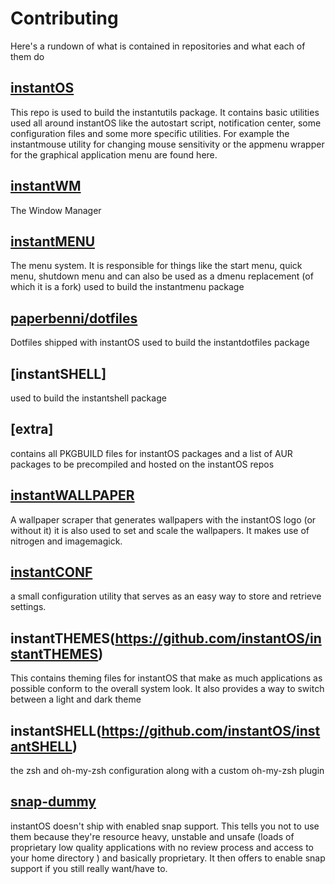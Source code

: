 # Contributing

Here's a rundown of what is contained in repositories and what each of them do

## [instantOS](https://github.com/instantOS/instantOS)

This repo is used to build the instantutils package. 
It contains basic utilities used all around instantOS like the autostart script, notification center, 
some configuration files and some more specific utilities. 
For example the instantmouse utility for changing mouse sensitivity or the appmenu wrapper for the graphical application menu are found here. 

## [instantWM](https://github.com/instantOS/instantWM)

The Window Manager

## [instantMENU](https://github.com/instantOS/instantMENU)

The menu system. It is responsible for things like the start menu, quick menu, shutdown menu and can also be used as a dmenu replacement (of which it is a fork)
used to build the instantmenu package

## [paperbenni/dotfiles](https://github.com/paperbenni/dotfiles)

Dotfiles shipped with instantOS
used to build the instantdotfiles package

## [instantSHELL]

used to build the instantshell package

## [extra]

contains all PKGBUILD files for instantOS packages and a list of AUR packages to be precompiled and hosted on the instantOS repos

## [instantWALLPAPER](https://github.com/instantOS/instantWALLPAPER)

A wallpaper scraper that generates wallpapers with the instantOS logo (or without it)
it is also used to set and scale the wallpapers. It makes use of nitrogen and imagemagick. 

## [instantCONF](https://github.com/instantOS/instantCONF)

a small configuration utility that serves as an easy way to store and retrieve settings. 

## instantTHEMES(https://github.com/instantOS/instantTHEMES)

This contains theming files for instantOS that make as much applications as possible conform to the overall system look. 
It also provides a way to switch between a light and dark theme 

## instantSHELL(https://github.com/instantOS/instantSHELL)

the zsh and oh-my-zsh configuration along with a custom oh-my-zsh plugin

## [snap-dummy](https://github.com/instantOS/snap-dummy)

instantOS doesn't ship with enabled snap support. This tells you not to use them because they're resource heavy, unstable and unsafe (loads of proprietary low quality applications with no review process and access to your home directory ) and basically proprietary. It then offers to enable snap support if you still really want/have to. 
